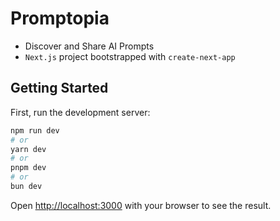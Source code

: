 # Promptopia

- Discover and Share AI Prompts
- `Next.js` project bootstrapped with `create-next-app`

## Getting Started

First, run the development server:

```bash
npm run dev
# or
yarn dev
# or
pnpm dev
# or
bun dev
```

Open [http://localhost:3000](http://localhost:3000) with your browser to see the result.
